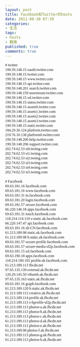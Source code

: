 ```yaml
---
layout: post
title: Facebook和Twitter的hosts
date: 2011-09-30 07:39
categories:
- 生活
tags:
- hosts
- 翻墙
published: true
comments: true
---
```

<p><p style="font:12px 'Heiti SC Light';margin:0;"># twitter</p>
<p style="font:12px 'Heiti SC Light';margin:0;">199.59.148.15 oauth.twitter.com</p>
<p style="font:12px 'Heiti SC Light';margin:0;">199.59.148.15 twitter.com</p>
<p style="font:12px 'Heiti SC Light';margin:0;">199.59.148.15 www.twitter.com</p>
<p style="font:12px 'Heiti SC Light';margin:0;">199.59.148.15 api.twitter.com</p>
<p style="font:12px 'Heiti SC Light';margin:0;">199.59.148.201 search.twitter.com</p>
<p style="font:12px 'Heiti SC Light';margin:0;">199.59.148.159 userstream.twitter.com</p>
<p style="font:12px 'Heiti SC Light';margin:0;">199.59.148.15 ssl.twitter.com</p>
<p style="font:12px 'Heiti SC Light';margin:0;">199.59.148.15 status.twitter.com</p>
<p style="font:12px 'Heiti SC Light';margin:0;">199.59.148.15 assets0.twitter.com</p>
<p style="font:12px 'Heiti SC Light';margin:0;">199.59.148.15 assets1.twitter.com</p>
<p style="font:12px 'Heiti SC Light';margin:0;">199.59.148.15 assets2.twitter.com</p>
<p style="font:12px 'Heiti SC Light';margin:0;">199.59.148.15 assets3.twitter.com</p>
<p style="font:12px 'Heiti SC Light';margin:0;">199.59.148.15 static.twitter.com</p>
<p style="font:12px 'Heiti SC Light';margin:0;">184.29.36.124 platform.twitter.com</p>
<p style="font:12px 'Heiti SC Light';margin:0;">219.76.10.138 platform0.twitter.com</p>
<p style="font:12px 'Heiti SC Light';margin:0;">199.59.148.206 help.twitter.com</p>
<p style="font:12px 'Heiti SC Light';margin:0;">199.59.148.206 support.twitter.com</p>
<p style="font:12px 'Heiti SC Light';margin:0;">202.74.62.53 si0.twimg.com</p>
<p style="font:12px 'Heiti SC Light';margin:0;">202.74.62.53 si1.twimg.com</p>
<p style="font:12px 'Heiti SC Light';margin:0;">202.74.62.53 si2.twimg.com</p>
<p style="font:12px 'Heiti SC Light';margin:0;">202.74.62.53 si3.twimg.com</p>
<p style="font:12px 'Heiti SC Light';margin:0;">202.74.62.53 si4.twimg.com</p>
<p style="font:12px 'Heiti SC Light';margin:0;">202.74.62.53 si5.twimg.com</p>
<p style="font:12px 'Heiti SC Light';min-height:12px;margin:0;"> </p>
<p style="font:12px 'Heiti SC Light';margin:0;"># Facebook</p>
<p style="font:12px 'Heiti SC Light';margin:0;">69.63.181.16 facebook.com</p>
<p style="font:12px 'Heiti SC Light';margin:0;">69.63.181.16 www.facebook.com</p>
<p style="font:12px 'Heiti SC Light';margin:0;">69.63.181.31 m.facebook.com</p>
<p style="font:12px 'Heiti SC Light';margin:0;">69.63.181.20 login.facebook.com</p>
<p style="font:12px 'Heiti SC Light';margin:0;">69.63.181.57 secure.facebook.com</p>
<p style="font:12px 'Heiti SC Light';margin:0;">66.220.146.18 apps.facebook.com</p>
<p style="font:12px 'Heiti SC Light';margin:0;">69.63.181.31 touch.facebook.com</p>
<p style="font:12px 'Heiti SC Light';margin:0;">118.214.114.110 s-static.ak.facebook.com</p>
<p style="font:12px 'Heiti SC Light';margin:0;">66.220.147.47 api.facebook.com</p>
<p style="font:12px 'Heiti SC Light';margin:0;">69.63.181.16 zh-CN.facebook.com</p>
<p style="font:12px 'Heiti SC Light';margin:0;">61.213.189.98 static.ak.facebook.com</p>
<p style="font:12px 'Heiti SC Light';margin:0;">61.213.189.98 b.static.ak.facebook.com</p>
<p style="font:12px 'Heiti SC Light';margin:0;">69.63.181.57 secure-profile.facebook.com</p>
<p style="font:12px 'Heiti SC Light';margin:0;">69.63.181.57 secure-media-sf2p.facebook.com</p>
<p style="font:12px 'Heiti SC Light';margin:0;">69.63.181.15 ssl.facebook.com</p>
<p style="font:12px 'Heiti SC Light';margin:0;">69.63.190.18 apps.facebook.com</p>
<p style="font:12px 'Heiti SC Light';margin:0;">118.214.190.105 profile.ak.facebook.com</p>
<p style="font:12px 'Heiti SC Light';margin:0;">61.213.189.113 fbcdn.net</p>
<p style="font:12px 'Heiti SC Light';margin:0;">97.65.135.139 external.ak.fbcdn.net</p>
<p style="font:12px 'Heiti SC Light';margin:0;">120.29.145.50 vthumb.ak.fbcdn.net</p>
<p style="font:12px 'Heiti SC Light';margin:0;">97.65.135.163 static.ak.fbcdn.net</p>
<p style="font:12px 'Heiti SC Light';margin:0;">69.63.181.16 graph.facebook.com</p>
<p style="font:12px 'Heiti SC Light';margin:0;">61.213.189.120 b.static.ak.fbcdn.net</p>
<p style="font:12px 'Heiti SC Light';margin:0;">61.213.189.113 creative.ak.fbcdn.net</p>
<p style="font:12px 'Heiti SC Light';margin:0;">61.213.189.114 profile.ak.fbcdn.net</p>
<p style="font:12px 'Heiti SC Light';margin:0;">61.213.189.113 s-hprofile-sf2p.fbcdn.net</p>
<p style="font:12px 'Heiti SC Light';margin:0;">61.213.189.113 photos-a.ak.fbcdn.net</p>
<p style="font:12px 'Heiti SC Light';margin:0;">61.213.189.113 photos-b.ak.fbcdn.net</p>
<p style="font:12px 'Heiti SC Light';margin:0;">61.213.189.113 photos-c.ak.fbcdn.net</p>
<p style="font:12px 'Heiti SC Light';margin:0;">61.213.189.113 photos-d.ak.fbcdn.net</p>
<p style="font:12px 'Heiti SC Light';margin:0;">61.213.189.113 photos-e.ak.fbcdn.net</p>
<p style="font:12px 'Heiti SC Light';margin:0;">61.213.189.98 photos-f.ak.fbcdn.net</p>
<p style="font:12px 'Heiti SC Light';margin:0;">61.213.189.113 photos-g.ak.fbcdn.net</p>
<p style="font:12px 'Heiti SC Light';margin:0;">61.213.189.113 photos-h.ak.fbcdn.net</p></p>
